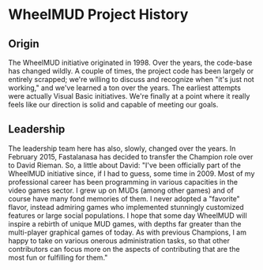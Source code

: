 # WheelMUD Project History

## Origin
The WheelMUD initiative originated in 1998. Over the years, the code-base has changed wildly. A couple of times, the project code has been largely or entirely scrapped; we're willing to discuss and recognize when "it's just not working," and we've learned a ton over the years. The earliest attempts were actually Visual Basic initiatives. We're finally at a point where it really feels like our direction is solid and capable of meeting our goals.

## Leadership
The leadership team here has also, slowly, changed over the years. In February 2015, Fastalanasa has decided to transfer the Champion role over to David Rieman. So, a little about David:
"I've been officially part of the WheelMUD initiative since, if I had to guess, some time in 2009. Most of my professional career has been programming in various capacities in the video games sector. I grew up on MUDs (among other games) and of course have many fond memories of them. I never adopted a "favorite" flavor, instead admiring games who implemented stunningly customized features or large social populations. I hope that some day WheelMUD will inspire a rebirth of unique MUD games, with depths far greater than the multi-player graphical games of today. As with previous Champions, I am happy to take on various onerous administration tasks, so that other contributors can focus more on the aspects of contributing that are the most fun or fulfilling for them."
